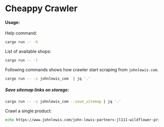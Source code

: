 # Cheappy Crawler




#### Usage:

Help command:
```bash
cargo run -- -h
```


List of available shops:
```bash
cargo run -- -l

```

Following commands shows how crawler start scraping from `johnlewis.com`.

```bash
cargo run -- -s johnlewis_com  | jq '.'

```

##### Save sitemap links on storage:

```bash
cargo run -- -s johnlewis_com --save_sitemap | jq '.'
```


Crawl a single product:

```bash
echo https://www.johnlewis.com/john-lewis-partners-jl111-wildflower-print-sewing-machine-blue/p5548442 | cargo run -- -p
```

